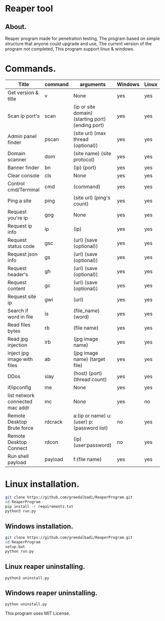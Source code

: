 # Reaper tool



##   About.

Reaper program made for penetration testing, The program based on simple structure that anyone could upgrade and use, The current version of the program not completed, This program support linux & windows.









# Commands.

| Title                           | command | arguments                                         | Windows | Linux |
| ------------------------------- | ------- | ------------------------------------------------- | ------- | ----- |
| Get version & title             | v       | None                                              | yes     | yes   |
| Scan ip port's                  | scan    | (ip or site domain) (starting port) (ending port) | yes     | yes   |
| Admin panel finder              | pscan   | (site url) (max thread (optional))                | yes     | yes   |
| Domain scanner                  | dom     | (site name) (site protocol)                       | yes     | yes   |
| Banner finder                   | bn      | (ip) (port)                                       | yes     | yes   |
| Clear console                   | cls     | None                                              | yes     | yes   |
| Control cmd/Terminal            | cmd     | (command)                                         | yes     | yes   |
| Ping a site                     | ping    | (site url) (ping's count)                         | yes     | yes   |
| Request you're ip               | gog     | None                                              | yes     | yes   |
| Request ip info                 | ip      | (ip)                                              | yes     | yes   |
| Request status code             | gsc     | (url) (save (optional))                           | yes     | yes   |
| Request json info               | gs      | (url) (save (optional))                           | yes     | yes   |
| Request header's                | gh      | (url) (save (optional))                           | yes     | yes   |
| Request content                 | gc      | (url) (save (optional))                           | yes     | yes   |
| Request site ip                 | gwi     | (url)                                             | yes     | yes   |
| Search if word in file          | is      | (file_name) (word)                                | yes     | yes   |
| Read files bytes                | rb      | (file name)                                       | yes     | yes   |
| Read jpg injection              | irb     | (jpg image name)                                  | yes     | yes   |
| inject jpg image with files     | ab      | (jpg image name) (target file)                    | yes     | yes   |
| DDos                            | slay    | (host) (port) (thread count)                      | yes     | yes   |
| if/ipconfig                     | me      | None                                              | yes     | yes   |
| list network connected mac addr | mc      | None                                              | yes     | no    |
| Remote Desktop Brute force      | rdcrack | a:(ip or name) u:(user) p:(password list)         | no      | yes   |
| Remote Desktop Connect          | rdcon   | (ip) (user:password)                              | no      | yes   |
| Run shell payload               | payload | f:(file name)                                     | yes     | yes   |



# Linux installation.

```bash
git clone https://github.com/greedalbadi/ReaperProgram.git
cd ReaperProgram
pip install -r requirements.txt
python3 run.py
```





## Windows installation.

```bash
git clone https://github.com/greedalbadi/ReaperProgram.git
cd ReaperProgram
setup.bat
python run.py
```



## Linux reaper uninstalling.

```
python3 uninstall.py
```



## Windows reaper uninstalling.

```
python uninstall.py
```

This program uses MIT License.
